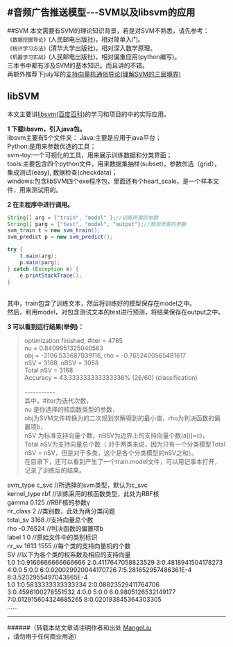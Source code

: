 #音频广告推送模型---SVM以及libsvm的应用
--------------------------------
##SVM
本文需要有SVM的理论知识背景，若是对SVM不熟悉，请先参考：<br>
`《数据挖掘导论》`(人民邮电出版社)，相对简单入门。<br>
`《统计学习方法》`(清华大学出版社)，相对深入数学原理。<br>
`《机器学习实战》`(人民邮电出版社)，相对偏重应用(python编写)。<br>
三本书中都有涉及SVM的基本知识。而且讲的不错。<br>
再额外推荐下july写的[支持向量机通俗导论(理解SVM的三层境界)](http://blog.csdn.net/v_july_v/article/details/7624837)

## libSVM
本文主要讲[libsvm(百度百科)](http://baike.baidu.com/view/598089.htm?fr=aladdin)的学习和项目的中的实际应用。<br>

<strong>1 下载libsvm，引入java包。</strong><br>
libsvm主要有5个文件夹：
Java:主要是应用于java平台；<br>
Python:是用来参数优选的工具；<br>
svm-toy:一个可视化的工具，用来展示训练数据和分类界面；<br>
tools:主要包含四个python文件，用来数据集抽样(subset)，参数优选（grid），集成测试(easy), 数据检查(checkdata)；<br>
windows:包含libSVM四个exe程序包，里面还有个heart_scale，是一个样本文件，用来测试用的。<br>

<strong>2 在主程序中进行调用。</strong><br>
```java
String[] arg = {"train", "model" };//训练所需的参数
String[] parg = {"test", "model", "output"};//预测所需的参数
svm_train t = new svm_train();
svm_predict p = new svm_predict();

try {
	t.main(arg);
	p.main(parg);
} catch (Exception e) {
	e.printStackTrace();
}
```
<br>
其中，train包含了训练文本，然后将训练好的模型保存在model之中。<br>
然后，利用model，对包含测试文本的test进行预测，将结果保存在output之中。<br>



<strong>3 可以看到运行结果(举例)：</strong><br>
>  optimization finished, #iter = 4785 <br>
   nu = 0.8409951325040563 <br>
   obj = -3106.533687039116, rho = -0.7652400565491617<br>
   nSV = 3168, nBSV = 3058<br>
   Total nSV = 3168<br>
   Accuracy = 43.333333333333336% (26/60) (classification)<br>
   <br>-----------<br>
   其中，#iter为迭代次数，<br>
   nu 是你选择的核函数类型的参数，<br>
   obj为SVM文件转换为的二次规划求解得到的最小值，rho为判决函数的偏置项b，<br>
   nSV 为标准支持向量个数，nBSV为边界上的支持向量个数(a[i]=c)，<br>
   Total nSV为支持向量总个数（
   对于两类来说，因为只有一个分类模型Total nSV = nSV，但是对于多类，这个是各个分类模型的nSV之和）。<br>
在目录下，还可以看到产生了一个train.model文件，可以用记事本打开，记录了训练后的结果。
>
   svm_type c_svc         //所选择的svm类型，默认为c_svc<br>
   kernel_type rbf        //训练采用的核函数类型，此处为RBF核<br>
   gamma 0.125            //RBF核的参数γ<br>
   nr_class 2             //类别数，此处为两分类问题<br>
   total_sv 3168          //支持向量总个数<br>
   rho -0.76524           //判决函数的偏置项b<br>
   label 1 0              //原始文件中的类别标识<br>
   nr_sv 1613 1555        //每个类的支持向量机的个数<br>
   SV                     //以下为各个类的权系数及相应的支持向量<br>
   1.0 1:0.9166666666666666 2:0.4117647058823529 3:0.4818941504178273 4:0.0 5:0.0 6:0.020029920044170726 7:5.281652957486361E-4 8:3.5202955497043865E-4 <br>
   1.0 1:0.5833333333333334 2:0.08823529411764706 3:0.4596100278551532 4:0.0 5:0.0 6:0.9805126532149177 7:0.012915604324685265 8:0.020193845364303305 <br>
   ......<br>



--------------------------------
######（转载本站文章请注明作者和出处 <a href="https://github.com/MangoLiu">MangoLiu</a> ，请勿用于任何商业用途）
